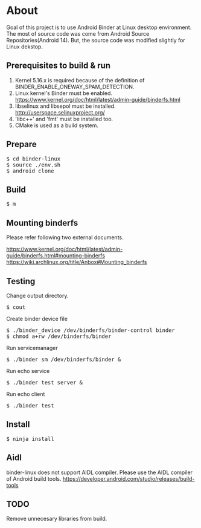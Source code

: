 # About
Goal of this project is to use Android Binder at Linux desktop environment.
The most of source code was come from Android Source Repositories(Android 14). But, the source code was modified slightly for Linux dekstop.

## Prerequisites to build & run
1. Kernel 5.16.x is required because of the definition of BINDER_ENABLE_ONEWAY_SPAM_DETECTION.
1. Linux kernel's Binder must be enabled. https://www.kernel.org/doc/html/latest/admin-guide/binderfs.html
1. libselinux and libsepol must be installed. http://userspace.selinuxproject.org/
1. 'libc++' and 'fmt' must be installed too.
1. CMake is used as a build system.

## Prepare
<pre>
$ cd binder-linux
$ source ./env.sh
$ android_clone
</pre>

## Build
<pre>
$ m
</pre>

## Mounting binderfs
Please refer following two external documents.

https://www.kernel.org/doc/html/latest/admin-guide/binderfs.html#mounting-binderfs
https://wiki.archlinux.org/title/Anbox#Mounting_binderfs


## Testing
Change output directory.
<pre>
$ cout
</pre>

Create binder device file
<pre>
$ ./binder_device /dev/binderfs/binder-control binder
$ chmod a+rw /dev/binderfs/binder
</pre>

Run servicemanager
<pre>
$ ./binder_sm /dev/binderfs/binder &
</pre>

Run echo service
<pre>
$ ./binder_test server &
</pre>

Run echo client
<pre>
$ ./binder_test
</pre>

## Install
<pre>
$ ninja install
</pre>

## Aidl
binder-linux does not support AIDL compiler. Please use the AIDL compiler of Android build tools.
https://developer.android.com/studio/releases/build-tools

## TODO
Remove unnecesary libraries from build.
